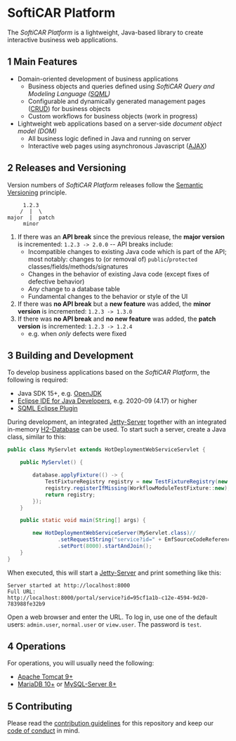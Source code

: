 # SoftiCAR Platform

The _SoftiCAR Platform_ is a lightweight, Java-based library to create interactive business web applications.

## 1 Main Features

- Domain-oriented development of business applications
  - Business objects and queries defined using _SoftiCAR Query and Modeling Language ([SQML](https://github.com/softicar/sqml))_
  - Configurable and dynamically generated management pages ([CRUD](https://en.wikipedia.org/wiki/Create,_read,_update_and_delete)) for business objects
  - Custom workflows for business objects (work in progress)
- Lightweight web applications based on a server-side _document object model (DOM)_
  - All business logic defined in Java and running on server
  - Interactive web pages using asynchronous Javascript ([AJAX](https://en.wikipedia.org/wiki/Ajax_(programming)))

## 2 Releases and Versioning

Version numbers of _SoftiCAR Platform_ releases follow the [Semantic Versioning](https://semver.org/) principle.

```
     1.2.3
    /  |  \
major  |  patch
     minor
```

1. If there was an **API break** since the previous release, the **major version** is incremented: `1.2.3 -> 2.0.0` -- API breaks include:
   - Incompatible changes to existing Java code which is part of the API; most notably: changes to (or removal of) `public`/`protected` classes/fields/methods/signatures
   - Changes in the behavior of existing Java code (except fixes of defective behavior)
   - _Any_ change to a database table
   - Fundamental changes to the behavior or style of the UI
1. If there was **no API break** but a **new feature** was added, the **minor version** is incremented: `1.2.3 -> 1.3.0`
1. If there was **no API break** and **no new feature** was added, the **patch version** is incremented: `1.2.3 -> 1.2.4`
   - e.g. when _only_ defects were fixed

## 3 Building and Development

To develop business applications based on the _SoftiCAR Platform_, the following is required:

- Java SDK 15+, e.g. [OpenJDK](https://adoptopenjdk.net/)
- [Eclipse IDE for Java Developers](https://www.eclipse.org/downloads/packages/), e.g. 2020-09 (4.17) or higher
- [SQML Eclipse Plugin](https://github.com/softicar/sqml)

During development, an integrated [Jetty-Server](https://www.eclipse.org/jetty/) together with an integrated in-memory [H2-Database](https://www.h2database.com/html/main.html) can be used. To start such a server, create a Java class, similar to this:

```java
public class MyServlet extends HotDeploymentWebServiceServlet {

	public MyServlet() {

		database.applyFixture(() -> {
			TestFixtureRegistry registry = new TestFixtureRegistry(new CoreModuleTestFixture());
			registry.registerIfMissing(WorkflowModuleTestFixture::new);
			return registry;
		});
	}

	public static void main(String[] args) {

		new HotDeploymentWebServiceServer(MyServlet.class)//
				.setRequestString("service?id=" + EmfSourceCodeReferencePoints.getUuidOrThrow(PageService.class))
				.setPort(8000).startAndJoin();
	}
}
```

When executed, this will start a [Jetty-Server](https://www.eclipse.org/jetty/) and print something like this:

```
Server started at http://localhost:8000
Full URL:
http://localhost:8000/portal/service?id=95cf1a1b-c12e-4594-9d20-783988fe32b9
```

Open a web browser and enter the URL. To log in, use one of the default users: `admin.user`, `normal.user` or `view.user`. The password is `test`.

## 4 Operations

For operations, you will usually need the following:

- [Apache Tomcat 9+](http://tomcat.apache.org/)
- [MariaDB  10+](https://mariadb.org/) or [MySQL-Server 8+](https://dev.mysql.com/downloads/mysql/)

## 5 Contributing

Please read the [contribution guidelines](CONTRIBUTING.md) for this repository and keep our [code of conduct](CODE_OF_CONDUCT.md) in mind.
